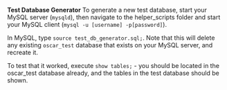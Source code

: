 **Test Database Generator**
To generate a new test database, start your MySQL server (`mysqld`), then navigate to 
the helper_scripts folder and start your MySQL client (`mysql -u [username] -p[password]`). 

In MySQL, type `source test_db_generator.sql;`. Note that this will delete any existing
`oscar_test` database that exists on your MySQL server, and recreate it.

To test that it worked, execute `show tables;` - you should be located in the oscar_test
database already, and the tables in the test database should be shown.